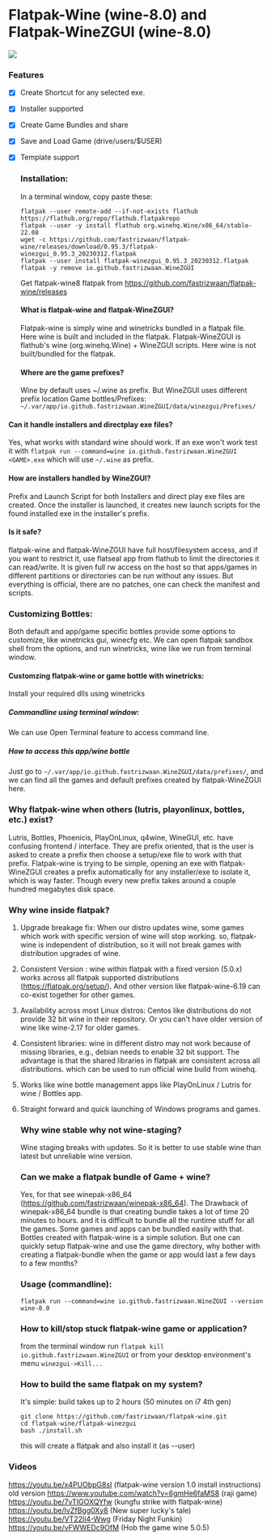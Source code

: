 # Flatpak-Wine (wine-8.0) and Flatpak-WineZGUI (wine-8.0)

![](https://github.com/fastrizwaan/flatpak-wine/releases/download/0.95.3/winezgui-0.95.3.png)

### Features

- [x] Create Shortcut for any selected exe.

- [x] Installer supported

- [x] Create Game Bundles and share

- [x] Save and Load Game (drive/users/$USER)

- [x] Template support
  
  ### Installation:
  
  In a terminal window, copy paste these:
  
  ```
  flatpak --user remote-add --if-not-exists flathub https://flathub.org/repo/flathub.flatpakrepo
  flatpak --user -y install flathub org.winehq.Wine/x86_64/stable-22.08
  wget -c https://github.com/fastrizwaan/flatpak-wine/releases/download/0.95.3/flatpak-winezgui_0.95.3_20230312.flatpak
  flatpak --user install flatpak-winezgui_0.95.3_20230312.flatpak
  flatpak -y remove io.github.fastrizwaan.WineZGUI
  
  ```
  
  Get flatpak-wine8 flatpak from https://github.com/fastrizwaan/flatpak-wine/releases
  
  #### What is flatpak-wine and flatpak-WineZGUI?
  
  Flatpak-wine is simply wine and winetricks bundled in a flatpak file. Here wine is built and included in the flatpak.
  Flatpak-WineZGUI is flathub's wine (org.winehq.Wine) + WineZGUI scripts. Here wine is not built/bundled for the flatpak.
  
  #### Where are the game prefixes?
  
  Wine by default uses ~/.wine as prefix. But WineZGUI uses different prefix location
  Game bottles/Prefixes:    `~/.var/app/io.github.fastrizwaan.WineZGUI/data/winezgui/Prefixes/`

#### Can it handle installers and directplay exe files?

Yes, what works with standard wine should work. If an exe won't work test it with `flatpak run --command=wine io.github.fastrizwaan.WineZGUI <GAME>.exe` which will use `~/.wine` as prefix.

#### How are installers handled by WineZGUI?

Prefix and Launch Script for both Installers and direct play exe files are created. Once the installer is launched, it creates new launch scripts for the found installed exe in the installer's prefix.

#### Is it safe?

flatpak-wine and flatpak-WineZGUI have full host/filesystem access, and if you want to restrict it, use flatseal app from flathub to limit the directories it can read/write. It is given full rw access on the host so that  apps/games in different partitions or directories can be run without any issues. But everything is official, there are no patches, one can check the manifest and scripts. 

### Customizing Bottles:

Both default and app/game specific bottles provide some options to customize, like winetricks gui, winecfg etc. We can open flatpak sandbox shell from the options, and run winetricks, wine like we run from terminal window.

#### Customzing flatpak-wine or game bottle with winetricks:

Install your required dlls using winetricks 

##### Commandline using terminal window:

We  can use Open Terminal feature to access command line.

##### How to access this app/wine bottle

Just go to `~/.var/app/io.github.fastrizwaan.WineZGUI/data/prefixes/`, and we can find all the games and default prefixes created by flatpak-WineZGUI here.

### Why flatpak-wine when others (lutris, playonlinux, bottles, etc.) exist?

Lutris, Bottles, Phoenicis, PlayOnLinux, q4wine, WineGUI, etc. have confusing frontend / interface. They are prefix oriented, that is the user is asked to create a prefix then choose a setup/exe file to work with that prefix.
Flatpak-wine is trying to be simple, opening an exe with flatpak-WineZGUI creates a prefix automatically for any installer/exe to isolate it, which is way faster. Though every new prefix takes around a couple hundred megabytes disk space.

### Why wine inside flatpak?

1. Upgrade breakage fix: When our distro updates wine, some games which work with specific version of wine will stop working. so, flatpak-wine is independent of distribution, so it will not break games with distribution upgrades of wine.

2. Consistent Version  : wine within flatpak with a fixed version (5.0.x) works across all flatpak supported distributions (https://flatpak.org/setup/). And other version like flatpak-wine-6.19 can co-exist together for other games.

3. Availability across most Linux distros: Centos like distributions do not provide 32 bit wine in their repository. Or you can't have older version of wine like wine-2.17 for older games.

4. Consistent libraries: wine in different distro may not work because of missing libraries, e.g., debian needs to enable 32 bit support. The advantage is that the shared libraries in flatpak are consistent across all distributions.  which can be used to run official wine build from winehq.

5. Works like wine bottle management apps like PlayOnLinux / Lutris for wine / Bottles app.

6. Straight forward and quick launching of Windows programs and games.
   
   ### Why wine stable why not wine-staging?
   
   Wine staging breaks with updates. So it is better to use stable wine than latest but unreliable wine version. 
   
   ### Can we make a flatpak bundle of Game + wine?
   
   Yes, for that see winepak-x86_64 (https://github.com/fastrizwaan/winepak-x86_64). 
   The Drawback of winepak-x86_64 bundle is that creating bundle takes a lot of time 20 minutes to hours. and it is difficult to bundle all the runtime stuff for all the games. Some games and apps can be bundled easily with that. Bottles created with flatpak-wine is a simple solution.
   But one can quickly setup flatpak-wine and use the game directory, why bother with creating a flatpak-bundle when the game or app would last a few days to a few months?
   
   ### Usage (commandline):
   
   ```
   flatpak run --command=wine io.github.fastrizwaan.WineZGUI --version
   wine-8.0
   ```
   
   ### How to kill/stop stuck flatpak-wine game or application?
   
   from the terminal window run `flatpak kill io.github.fastrizwaan.WineZGUI` or from your desktop environment's menu `winezgui->Kill...`
   
   ### How to build the same flatpak on my system?
   
   It's simple: build takes up to 2 hours (50 minutes on i7 4th gen)
   
   ```
   git clone https://github.com/fastrizwaan/flatpak-wine.git
   cd flatpak-wine/flatpak-winezgui
   bash ./install.sh
   ```
   
   this will create a flatpak and also install it (as --user)

### Videos

https://youtu.be/x4PUObpG8sI                (flatpak-wine version 1.0 install instructions) old version
https://www.youtube.com/watch?v=6gmHe6faMS8 (raji game)
https://youtu.be/7vTIGOXQYfw                (kungfu strike with flatpak-wine)
https://youtu.be/IvZfBgg0Xy8                (New super lucky's tale)
https://youtu.be/VT22Ii4-Wwg                (Friday Night Funkin)
https://youtu.be/vFWWEDc9OfM                (Hob the game wine 5.0.5)
